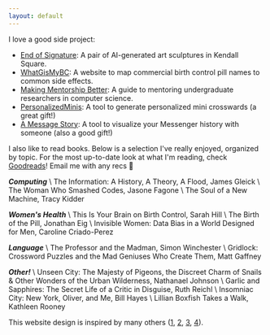 ```yaml
---
layout: default
---
```


I love a good side project:

- [End of Signature](https://listart.mit.edu/art-artists/end-signature-2021-2022): A pair of AI-generated art sculptures in Kendall Square.
- [WhatGisMyBC](https://whatgismybc.pythonanywhere.com): A website to map commercial birth control pill names to common side effects.
- [Making Mentorship Better](https://makingmentorshipbetter.github.io): A guide to mentoring undergraduate researchers in computer science.
- [PersonalizedMinis](https://github.com/divyashan/personalized_mini): A tool to generate personalized mini crosswards (a great gift!)
- [A Message Story](https://github.com/divyashan/a_message_story): A tool to visualize your Messenger history with someone (also a good gift!)


I also like to read books. Below is a selection I've really enjoyed, organized by topic. For the most up-to-date look at what I'm reading, check [Goodreads](https://www.goodreads.com/user/show/76521824-divya-shanmugam)! Email me with any recs 🎉

***Computing*** \\
The Information: A History, A Theory, A Flood, James Gleick \\
The Woman Who Smashed Codes, Jasone Fagone \\
The Soul of a New Machine, Tracy Kidder 

***Women's Health*** \\
This Is Your Brain on Birth Control, Sarah Hill \\
The Birth of the Pill, Jonathan Eig \\
Invisible Women: Data Bias in a World Designed for Men, Caroline Criado-Perez

***Language*** \\
The Professor and the Madman, Simon Winchester \\
Gridlock: Crossword Puzzles and the Mad Geniuses Who Create Them, Matt Gaffney

***Other!*** \\
Unseen City: The Majesty of Pigeons, the Discreet Charm of Snails & Other Wonders of the Urban Wilderness, Nathanael Johnson \\
Garlic and Sapphires: The Secret Life of a Critic in Disguise, Ruth Reichl \\
Insomniac City: New York, Oliver, and Me, Bill Hayes \\
Lillian Boxfish Takes a Walk, Kathleen Rooney

This website design is inspired by many others ([1](https://github.com/ankitsultana/researcher), [2](https://josejg.com), [3](https://nadia.xyz), [4](https://harinisuresh.com)).